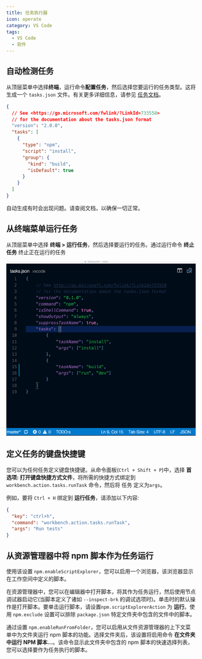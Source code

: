 ```yaml
---
title: 任务执行器
icon: operate
category: VS Code
tags:
  - VS Code
  - 软件
---
```


## 自动检测任务

从顶层菜单中选择**终端**，运行命令**配置任务**，然后选择您要运行的任务类型。这将生成一个 `tasks.json` 文件。有关更多详细信息，请参见 [任务文档](https://code.visualstudio.com/docs/editor/debugging)。

```json
{
  // See <https://go.microsoft.com/fwlink/?LinkId=733558>
  // for the documentation about the tasks.json format
  "version": "2.0.0",
  "tasks": [
    {
      "type": "npm",
      "script": "install",
      "group": {
        "kind": "build",
        "isDefault": true
      }
    }
  ]
}
```

自动生成有时会出现问题。请查阅文档，以确保一切正常。

## 从终端菜单运行任务

从顶层菜单中选择 **终端 > 运行任务**，然后选择要运行的任务。通过运行命令 **终止任务** 终止正在运行的任务

![任务执行器](./assets/task-runner.gif)

## 定义任务的键盘快捷键

您可以为任何任务定义键盘快捷键。从命令面板(`Ctrl + Shift + P`)中，选择 **首选项: 打开键盘快捷方式文件**，将所需的快捷方式绑定到 `workbench.action.tasks.runTask` 命令，然后将 任务 定义为`args`。

例如，要将 `Ctrl + H` 绑定到 **运行任务**，请添加以下内容:

```json
{
  "key": "ctrl+h",
  "command": "workbench.action.tasks.runTask",
  "args": "Run tests"
}
```

## 从资源管理器中将 npm 脚本作为任务运行

使用该设置 `npm.enableScriptExplorer`，您可以启用一个浏览器，该浏览器显示在工作空间中定义的脚本。

在资源管理器中，您可以在编辑器中打开脚本，将其作为任务运行，然后使用节点调试器启动它(当脚本定义了诸如 `--inspect-brk` 的调试选项时)。单击时的默认操作是打开脚本。要单击运行脚本，请设置`npm.scriptExplorerAction` 为 **运行**。使用 `npm.exclude` 设置可以排除 `package.json` 特定文件夹中包含的文件中的脚本。

通过设置 `npm.enableRunFromFolder`，您可以启用从文件资源管理器的上下文菜单中为文件夹运行 npm 脚本的功能。选择文件夹后，该设置将启用命令 **在文件夹中运行 NPM 脚本...**。该命令显示此文件夹中包含的 npm 脚本的快速选择列表，您可以选择要作为任务执行的脚本。
